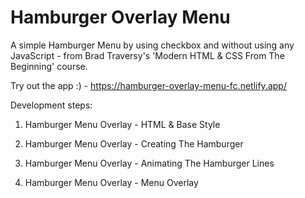 # Hamburger Overlay Menu

A simple Hamburger Menu by using checkbox and without using any JavaScript - from Brad Traversy's 'Modern HTML & CSS From The Beginning' course.

Try out the app :) - https://hamburger-overlay-menu-fc.netlify.app/


Development steps:

1. Hamburger Menu Overlay - HTML & Base Style

2. Hamburger Menu Overlay - Creating The Hamburger

3. Hamburger Menu Overlay - Animating The Hamburger Lines

4. Hamburger Menu Overlay - Menu Overlay


